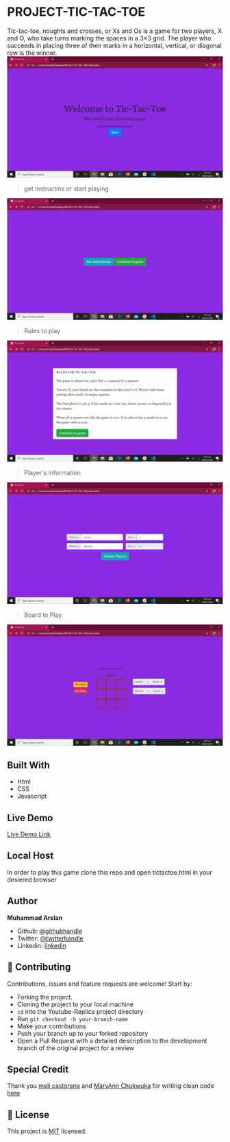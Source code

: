 # PROJECT-TIC-TAC-TOE
Tic-tac-toe, noughts and crosses, or Xs and Os is a game for two players, X and O, who take turns marking the spaces in a 3×3 grid. The player who succeeds in placing three of their marks in a horizontal, vertical, or diagonal row is the winner.
 ![image](Screenshot1.png)

> get instructins or start playing


![image](Screenshot2.png)


> Rules to play


![image](Screenshot3.png)


> Player's information


![image](Screenshot4.png)


> Board to Play


![image](Screenshot5.png)


## Built With

- Html
- CSS
- Javascript

## Live Demo

[Live Demo Link](https://rawcdn.githack.com/arslanbisharat/PROJECT-TIC-TAC-TOE/53f9126f9e4b1763f31849989ed53122eb53dad8/index.html)

## Local Host
In order to play this game clone this repo and open tictactoe.html in your desiered browser


## Author

 **Muhammad Arslan**

- Github: [@githubhandle](https://github.com/arslanbisharat)
- Twitter: [@twitterhandle](https://twitter.com/arslan_bisharat-2020bb156)
- Linkedin: [linkedin](https://www.linkedin.com/in/muhammad-arslan)

## 🤝 Contributing

Contributions, issues and feature requests are welcome! Start by:
* Forking the project.
* Cloning the project to your local machine
* `cd` into the Youtube-Replica project directory
* Run `git checkout -b your-branch-name`
* Make your contributions
* Push your branch up to your forked repository
* Open a Pull Request with a detailed description to the development branch of the original project for a review

## Special Credit
  Thank you [meli castorena](https://github.com/mcastorena0316) and [MaryAnn Chukwuka](https://github.com/adaorachi) for writing clean code [here](https://github.com/mcastorena0316/js-tictactoe)

## 📝 License

This project is [MIT](https://opensource.org/licenses/MIT) licensed.
